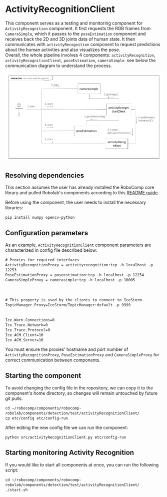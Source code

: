 # ActivityRecognitionClient

This component serves as a testing and monitoring component for `ActivityRecognition` component. It first requests the RGB frames from `CameraSimple`, which it passes to the `poseEstimation` component and receives back the 2D and 3D joints data of human state. It then communicates with `activityRecognition` component to request predictions about the human activities and also visualizes the pose.  
Overall, the whole pipeline involves 4 components: `activityRecognition`, `activityRecognitionClient`, `poseEstimation`, `cameraSimple`. see below the communication diagram to understand the process.

![Communication diagram](HAR_interaction.png)

## Resolving dependencies

This section assumes the user has already installed the RoboComp core library and pulled Robolab's components according to this [README guide](https://github.com/robocomp/robocomp).

Before using the component, the user needs to install the necessary libraries:
```
pip install numpy opencv-python
```


## Configuration parameters
As an example, `ActivityRecognitionClient` component parameters are characterized in config file described below:

```
# Proxies for required interfaces
ActivityRecognitionProxy = activityrecognition:tcp -h localhost -p 12253
PoseEstimationProxy = poseestimation:tcp -h localhost -p 12254
CameraSimpleProxy = camerasimple:tcp -h localhost -p 10005



# This property is used by the clients to connect to IceStorm.
TopicManager.Proxy=IceStorm/TopicManager:default -p 9999


Ice.Warn.Connections=0
Ice.Trace.Network=0
Ice.Trace.Protocol=0
Ice.ACM.Client=10
Ice.ACM.Server=10
```

You must ensure the proxies' hostname and port number of `ActivityRecognitionProxy`, `PoseEstimationProxy` and `CameraSimpleProxy` for correct communication between components.

## Starting the component

To avoid changing the config file in the repository, we can copy it to the component's home directory, so changes will remain untouched by future git pulls:
```
cd ~/robocomp/components/robocomp-robolab/components/detection/test/activityRecognitionClient/
cp etc/config etc/config-run
```

After editing the new config file we can run the component:
```
python src/activityRecognitionClient.py etc/config-run
```

## Starting monitoring Activity Recognition
If you would like to start all components at once, you can run the following script:

```
cd ~/robocomp/components/robocomp-robolab/components/detection/test/activityRecognitionClient/
./start.sh
```
